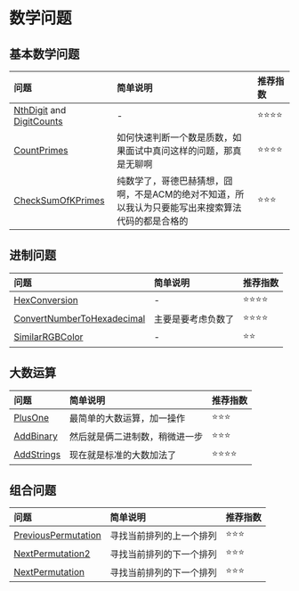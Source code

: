 # 数学问题

## 基本数学问题

| 问题 | 简单说明 | 推荐指数 |
|:--------|:------------|:---------------|
| [NthDigit](https://www.lintcode.com/problem/nth-digit/description) and [DigitCounts](https://www.lintcode.com/problem/digit-counts/description) | - | ⭐️️️⭐️️️⭐️️️️⭐️️ |
| [CountPrimes](https://www.lintcode.com/problem/count-primes/description) | 如何快速判断一个数是质数，如果面试中真问这样的问题，那真是无聊啊 | ⭐️️️⭐️️️⭐️️️️⭐️️ |
| [CheckSumOfKPrimes](https://www.lintcode.com/problem/check-sum-of-k-primes/description) | 纯数学了，哥德巴赫猜想，囧啊，不是ACM的绝对不知道，所以我认为只要能写出来搜索算法代码的都是合格的 | ⭐️️️⭐️️️⭐️️️️ |

## 进制问题

| 问题 | 简单说明 | 推荐指数 |
|:--------|:------------|:---------------|
| [HexConversion](https://www.lintcode.com/problem/hex-conversion/description) | - | ⭐️️️⭐️️️⭐️️️️⭐️️ |
| [ConvertNumberToHexadecimal](https://www.lintcode.com/problem/convert-a-number-to-hexadecimal/description) | 主要是要考虑负数了 | ⭐️️️⭐️️️⭐️️️️⭐️️ |
| [SimilarRGBColor](https://www.lintcode.com/problem/similar-rgb-color/description) | - | ⭐️️️⭐️️️️ |

## 大数运算

| 问题 | 简单说明 | 推荐指数 |
|:--------|:------------|:---------------|
| [PlusOne](https://www.lintcode.com/problem/plus-one/description) | 最简单的大数运算，加一操作 | ⭐️️️⭐️️️⭐️️️️ |
| [AddBinary](https://www.lintcode.com/problem/add-binary/description) | 然后就是俩二进制数，稍微进一步 | ⭐️️️⭐️️️⭐️️️️ |
| [AddStrings](https://www.lintcode.com/problem/add-strings/description) | 现在就是标准的大数加法了 | ⭐️️️⭐️️️⭐️️️️⭐️️ |

## 组合问题

| 问题 | 简单说明 | 推荐指数 |
|:--------|:------------|:---------------|
| [PreviousPermutation](https://www.lintcode.com/problem/previous-permutation/description) | 寻找当前排列的上一个排列 | ⭐️️️⭐️️️⭐️️️️ |
| [NextPermutation2](https://www.lintcode.com/problem/next-permutation-ii/description) | 寻找当前排列的下一个排列 | ⭐️️️⭐️️️⭐️️️️ |
| [NextPermutation](https://www.lintcode.com/problem/next-permutation/description) | 寻找当前排列的下一个排列 | ⭐️️️⭐️️️⭐️️️️ |
